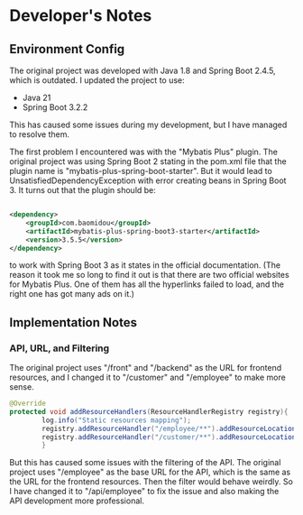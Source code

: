 # Developer's Notes

## Environment Config

The original project was developed with Java 1.8 and Spring Boot 2.4.5,
which is outdated. I updated the project to use:

- Java 21
- Spring Boot 3.2.2

This has caused some issues during my development, but I have managed to resolve them.

The first problem I encountered was with the "Mybatis Plus" plugin. The original project was
using Spring Boot 2 stating in the pom.xml file that the plugin name is
"mybatis-plus-spring-boot-starter". But it would lead to UnsatisfiedDependencyException
with error creating beans in Spring Boot 3. It turns out that the plugin should be:

```xml

<dependency>
    <groupId>com.baomidou</groupId>
    <artifactId>mybatis-plus-spring-boot3-starter</artifactId>
    <version>3.5.5</version>
</dependency>
```

to work with Spring Boot 3 as it states in the official documentation. (The reason it took me so long
to find it out is that there are two official websites for Mybatis Plus. One of them has all the hyperlinks
failed to load, and the right one has got many ads on it.)

## Implementation Notes

### API, URL, and Filtering

The original project uses "/front" and "/backend" as the URL for frontend resources, and I
changed it to "/customer" and "/employee" to make more sense.

```Java
@Override
protected void addResourceHandlers(ResourceHandlerRegistry registry){
        log.info("Static resources mapping");
        registry.addResourceHandler("/employee/**").addResourceLocations("classpath:/employee/");
        registry.addResourceHandler("/customer/**").addResourceLocations("classpath:/customer/");
        }
```

But this has caused some issues with the filtering of the API. The original project uses "/employee" as the base URL for
the API, which is
the same as the URL for the frontend resources.
Then the filter would behave weirdly. So I have changed it
to "/api/employee" to fix the issue and also making the API development more professional.

